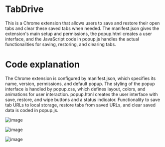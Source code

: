 # TabDrive
This is a Chrome extension that allows users to save and restore their open tabs and clear these saved tabs when needed. The manifest.json gives the extension's main setup and permissions, the popup.html creates a user interface, and the JavaScript code in popup.js handles the actual functionalities for saving, restoring, and clearing tabs.

# Code explanation
The Chrome extension is configured by manifest.json, which specifies its name, version, permissions, and default popup. The styling of the popup interface is handled by popup.css, which defines layout, colors, and animations for user interaction. popup.html creates the user interface with save, restore, and wipe buttons and a status indicator. Functionality to save tab URLs to local storage, restore tabs from saved URLs, and clear saved data is coded in popup.js.

![image](https://github.com/user-attachments/assets/54b4d613-86b1-451f-a063-80e5da9d79d6)

![image](https://github.com/user-attachments/assets/49213f5c-96be-402d-bbf2-8597362773bc)

![image](https://github.com/user-attachments/assets/5f87e814-fb35-4b94-ac48-2b9affc1c367)
